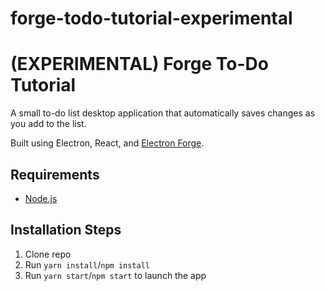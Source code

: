 # forge-todo-tutorial-experimental

# (EXPERIMENTAL) Forge To-Do Tutorial

A small to-do list desktop application that automatically saves changes as you add to the list.

Built using Electron, React, and [Electron Forge](https://www.electronforge.io/).

## Requirements

* [Node.js](http://nodejs.org/)

## Installation Steps

1. Clone repo
2. Run `yarn install`/`npm install`
3. Run `yarn start`/`npm start` to launch the app